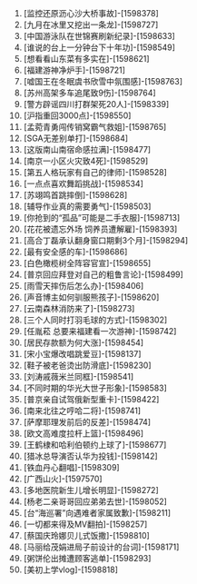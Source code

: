
1. [监控还原沥心沙大桥事故]-[1598378]
1. [九月在冰里又挖出一条龙]-[1598727]
1. [中国游泳队在世锦赛刷新纪录]-[1598633]
1. [谁说的台上一分钟台下十年功]-[1598549]
1. [想看看山东菜有多实在]-[1598621]
1. [福建游神净炉手]-[1598721]
1. [嘘国王在冬眠虞书欣雪中氛围感]-[1598763]
1. [苏州高架多车追尾致9伤]-[1598764]
1. [警方辟谣四川打群架死20人]-[1598339]
1. [沪指重回3000点]-[1598550]
1. [孟菀青勇闯传销窝霸气救姐]-[1598765]
1. [SGA无差别单打]-[1598684]
1. [这版南山南宿命感拉满]-[1598477]
1. [南京一小区火灾致4死]-[1598529]
1. [第五人格玩家有自己的律师]-[1598528]
1. [一点点喜欢舞蹈挑战]-[1598534]
1. [苏翊鸣首跳摔倒]-[1598628]
1. [辅导作业真的需要勇气]-[1598503]
1. [你抢到的“孤品”可能是二手衣服]-[1598713]
1. [花花被遗忘外场 饲养员遭解雇]-[1598393]
1. [高合丁磊承认翻身窗口期剩3个月]-[1598294]
1. [最有安全感的车]-[1598686]
1. [白色橄榄树全阵容官宣]-[1598655]
1. [普京回应拜登对自己的粗鲁言论]-[1598499]
1. [雨雪天摔伤后怎么办]-[1598406]
1. [声音博主如何驯服熊孩子]-[1598620]
1. [云南森林消防来了]-[1598273]
1. [三个人同时打羽毛球的方式]-[1598302]
1. [任胤菘 总要来福建看一次游神]-[1598742]
1. [居民存款额为何大涨]-[1598454]
1. [宋小宝爆改唱跳爱豆]-[1598137]
1. [鞋子被老爸烫出防滑底]-[1598230]
1. [刘涛戚薇米兰同框]-[1598541]
1. [不同时期的华光大世子形象]-[1598583]
1. [普京亲自试驾俄新型重卡]-[1598422]
1. [南来北往之哼哈二将]-[1598741]
1. [萨摩耶理发前后的反差]-[1598474]
1. [欧文高难度拉杆上篮]-[1598496]
1. [王鹤棣和哈利伯顿约上球了]-[1598677]
1. [猎冰总导演否认华为投钱]-[1598142]
1. [铁血丹心翻唱]-[1598309]
1. [广西山火]-[1597570]
1. [多地医院新生儿增长明显]-[1598272]
1. [杨老二亲哥哥回应弟弟去世]-[1598052]
1. [台“海巡署”向遇难者家属致歉]-[1598211]
1. [一切都来得及MV翻拍]-[1598257]
1. [蔡国庆玲娜贝儿式饭撒]-[1598810]
1. [马丽给茂娟进局子前设计的台词]-[1598171]
1. [粥饼伦出摊遭顾客逃单]-[1598293]
1. [美初上学vlog]-[1598818]